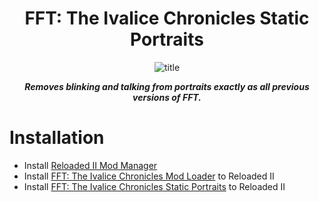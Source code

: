 <div align="center">

# FFT: The Ivalice Chronicles Static Portraits

</div>

<div align="center">
  
![title](https://github.com/user-attachments/assets/42e0011c-226d-42ed-afb1-1361d06652ec)
</div>


<div align="center">

__*<p>Removes blinking and talking from portraits exactly as all previous versions of FFT. 
<br></p>*__

</div>

# Installation
- Install [Reloaded II Mod Manager](https://github.com/Reloaded-Project/Reloaded-II/releases)
- Install [FFT: The Ivalice Chronicles Mod Loader](https://www.nexusmods.com/finalfantasytacticstheivalicechronicles/mods/4?tab=files) to Reloaded II
- Install [FFT: The Ivalice Chronicles Static Portraits](https://github.com/Zodi-ark/Final-Fantasy-Tactics-The-Ivalice-Chronicles-Static-Portraits/releases/tag/1.0.0) to Reloaded II
